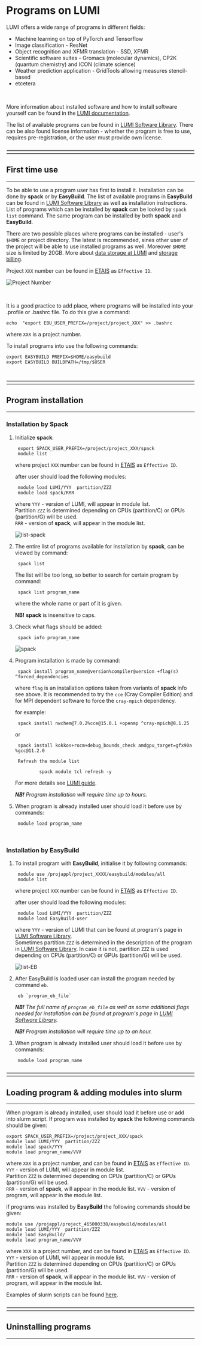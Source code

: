 # Programs on LUMI

<div class="simple1">
LUMI offers a wide range of programs in different fields:

- Machine learning on top of PyTorch and Tensorflow
- Image classification - ResNet
- Object recognition and XFMR translation - SSD, XFMR
- Scientific software suites - Gromacs (molecular dynamics), CP2K (quantum chemistry) and ICON (climate science)
- Weather prediction  application - GridTools allowing  measures stencil-based
- etcetera
</div>
<br>

More information about installed software and how to install software yourself can be found in the [LUMI documentation](https://docs.lumi-supercomputer.eu/software/).

The list of available programs can be found in [LUMI Software Library](https://lumi-supercomputer.github.io/LUMI-EasyBuild-docs/). There can be also found license information - whether the program is free to use, requires pre-registration, or the user must provide own license. 

<br>
<br>
<hr style="margin-right: 0px; margin-bottom: 4px; margin-left: 0px; margin-top: -24px; border:2px solid  #d9d9d9 "></hr>
<hr style="margin: 4px 0px; border:1px solid  #d9d9d9 "></hr>

## First time use

---

To be able to use a program user has first to install it. Installation can be done by **spack** or by **EasyBuild**. The list of available programs in **EasyBuild** can be found in [LUMI Software Library](https://lumi-supercomputer.github.io/LUMI-EasyBuild-docs/) as well as installation instructions. List of programs which can be installed by **spack** can be looked by `spack list` command. The same program can be installed by both **spack** and **EasyBuild**.


There are two possible places where programs can be installed - user's `$HOME` or project directory. The latest is recommended, sines other user of the project will be able to use installed programs as well. Moreover `$HOME` size is limited by 20GB. More about [data storage at LUMI](https://docs.lumi-supercomputer.eu/storage/#where-to-store-data) and [storage billing](https://docs.lumi-supercomputer.eu/runjobs/lumi_env/billing/#storage-billing).


Project `XXX` number can be found in [ETAIS](https://etais.ee) as `Effective ID`.

![Project Number](projectN.png)

<br>

It is a good practice to add place, where programs will be installed into your .profile or .bashrc file. To do this give a command:

	echo  "export EBU_USER_PREFIX=/project/project_XXX" >> .bashrc

where `XXX` is a project number.

To install programs into use the following commands:

	export EASYBUILD PREFIX=$HOME/easybuild 
	export EASYBUILD BUILDPATH=/tmp/$USER

<br>
<br>
<br>
<hr style="margin-right: 0px; margin-bottom: 4px; margin-left: 0px; margin-top: -24px; border:2px solid  #d9d9d9 "></hr>
<hr style="margin: 4px 0px; border:1px solid  #d9d9d9 "></hr>

## Program installation

---

### Installation by Spack 

1. Initialize **spack**:

		export SPACK_USER_PREFIX=/project/project_XXX/spack 
		module list

	where project `XXX` number can be found in [ETAIS](https://etais.ee) as `Effective ID`. 

	after user should load the following modules:

		module load LUMI/YYY  partition/ZZZ 
		module load spack/RRR
 
	where `YYY`  - version of LUMI, will appear in module list.  
 	Partition `ZZZ` is determined depending on CPUs (partition/C) or GPUs (partition/G) will be used.  
	`RRR` - version of **spack**, will appear in the module list. 

	![list-spack](list-spack.png)

2. The entire list of programs available for installation by **spack**, can be viewed by command:

		spack list

	The list will be too long, so better to search for certain program by command:

		spack list program_name

	where the whole name or part of it is given.

	**NB!** **spack** is insensitive to caps.

3. Check what flags should be added: 

		spack info program_name

	![spack](spack.png)


3. Program installation is made by command:

		spack install program_name@version%compiler@version +flag(s) ^forced_dependencies

	where `flag` is an installation options taken from variants of **spack** info see above. It is recommended to try the `cce` (Cray Compiler Edition) and for MPI dependent software to force the `cray-mpich` dependency.
	
	for example:
	
		spack install nwchem@7.0.2%cce@15.0.1 +openmp ^cray-mpich@8.1.25
	
	or 

		spack install kokkos+rocm+debug_bounds_check amdgpu_target=gfx90a %gcc@11.2.0
        
        Refresh the module list

                spack module tcl refresh -y
        
	For more details see [LUMI guide](https://docs.lumi-supercomputer.eu/software/installing/spack/).

	***NB!***  _Program installation will require time up to hours._

4. When program is already installed user should load it before use by commands:

	 	module load program_name

<br>

### Installation by EasyBuild 

1. To install program with **EasyBuild**, initialise it by following commands:

		module use /projappl/project_XXXX/easybuild/modules/all
		module list

	where project `XXX` number can be found in [ETAIS](https://etais.ee) as `Effective ID`. 

	after user should load the following modules:

		module load LUMI/YYY  partition/ZZZ 
		module load EasyBuild-user
 
	where `YYY` - version of LUMI that can be found at program's page in [LUMI Software Library](https://lumi-supercomputer.github.io/LUMI-EasyBuild-docs/).  
	Sometimes partition `ZZZ` is determined in the description of the program in [LUMI Software Library](https://lumi-supercomputer.github.io/LUMI-EasyBuild-docs/). In case it is not, partition `ZZZ` is used depending on CPUs (partition/C) or GPUs (partition/G) will be used.

	![list-EB](list-eb.png)

2. After EasyBuild is loaded user can install the program needed by command `eb`.

		eb `program_eb_file`

	***NB!*** _The full name of `program_eb_file` as well as some additional flags needed for installation can be found at program's page in [LUMI Software Library](https://lumi-supercomputer.github.io/LUMI-EasyBuild-docs/)._

	***NB!*** _Program installation will require time up to an hour._

3. When program is already installed user should load it before use by commands:

	 	module load program_name

<br>
<br>
<hr style="margin-right: 0px; margin-bottom: 4px; margin-left: 0px; margin-top: -24px; border:2px solid  #d9d9d9 "></hr>
<hr style="margin: 4px 0px; border:1px solid  #d9d9d9 "></hr>

## Loading program & adding modules into slurm

---

When program is already installed, user should load it before use or add into slurm script. If program was installed by **spack** the following commands should be given:

	export SPACK_USER_PREFIX=/project/project_XXX/spack
	module load LUMI/YYY  partition/ZZZ 
	module load spack/YYY
	module load program_name/VVV

where `XXX` is a project number, and can be found in [ETAIS](https://etais.ee) as `Effective ID`.
`YYY`  - version of LUMI, will appear in module list.  
Partition `ZZZ` is determined depending on CPUs (partition/C) or GPUs (partition/G) will be used.  
`RRR` - version of **spack**, will appear in the module list.
`VVV` - version of program, will appear in the module list.

if programs was installed by **EasyBuild** the following commands should be given:

	module use /projappl/project_465000338/easybuild/modules/all
	module load LUMI/YYY  partition/ZZZ 
	module load EasyBuild/
	module load program_name/VVV

where `XXX` is a project number, and can be found in [ETAIS](https://etais.ee) as `Effective ID`.
`YYY`  - version of LUMI, will appear in module list.  
Partition `ZZZ` is determined depending on CPUs (partition/C) or GPUs (partition/G) will be used.  
`RRR` - version of **spack**, will appear in the module list.
`VVV` - version of program, will appear in the module list.

Examples of slurm scripts can be found [here](https://docs.lumi-supercomputer.eu/runjobs/scheduled-jobs/slurm-quickstart/).

<br>
<br>
<hr style="margin-right: 0px; margin-bottom: 4px; margin-left: 0px; margin-top: -24px; border:2px solid  #d9d9d9 "></hr>
<hr style="margin: 4px 0px; border:1px solid  #d9d9d9 "></hr>

## Uninstalling programs

---



